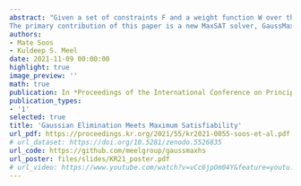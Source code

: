 ```yaml
---
abstract: "Given a set of constraints F and a weight function W over the assignments, the problem of MaxSAT is to compute a maximum weighted solution of F. MaxSAT is a fundamental problem with applications in numerous areas. The success of MaxSAT solvers has prompted researchers in AI and formal methods communities to develop algorithms that can use MaxSAT solver as oracle. One such problem that stands to benefit from advances in MaxSAT solving is discrete integration. Recently, Ermon et al. achieved a significant breakthrough by reducing the problem of integration to polynomially many queries to an optimization oracle where F is conjuncted with randomly chosen XOR constraints.
The primary contribution of this paper is a new MaxSAT solver, GaussMaxHS, with built-in XOR support. The architecture of GaussMaxHS is inspired by CryptoMiniSat, which has been the workhorse of hashing-based approximate model counting techniques. Our solver, GaussMaxHS, outperforms MaxHS over 9628 benchmarks arising from spin glass models and network reliability domains. In particular, with a timeout of 5000 seconds, MaxHS could solve only 5473 benchmarks while GaussMaxHS could solve 6120 benchmarks."
authors:
- Mate Soos
- Kuldeep S. Meel
date: 2021-11-09 00:00:00
highlight: true
image_preview: ''
math: true
publication: In *Proceedings of the International Conference on Principles of Knowledge Representation and Reasoning (KR)*
publication_types:
- '1'
selected: true
title: 'Gaussian Elimination Meets Maximum Satisfiability'
url_pdf: https://proceedings.kr.org/2021/55/kr2021-0055-soos-et-al.pdf
# url_dataset: https://doi.org/10.5281/zenodo.5526835
url_code: https://github.com/meelgroup/gaussmaxhs
url_poster: files/slides/KR21_poster.pdf
# url_video: https://www.youtube.com/watch?v=vCc6jpOm04Y&feature=youtu.be
---
```


